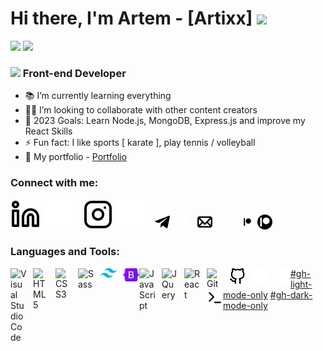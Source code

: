 <h1>Hi there, I'm Artem - [Artixx] <img src="https://raw.githubusercontent.com/iampavangandhi/iampavangandhi/master/gifs/Hi.gif" width="30px"> </h1>
<img src="./img/header-artixx.jpg#gh-light-mode-only" />
<img src="./img/header-artixx-dark.jpg#gh-dark-mode-only" />
<h3> <img src="https://media.giphy.com/media/WUlplcMpOCEmTGBtBW/giphy.gif" width="30" /> Front-end Developer </h3>

- 📚 I’m currently learning everything
- 🤝🏻 I’m looking to collaborate with other content creators
- 🎯 2023 Goals: Learn Node.js, MongoDB, Express.js and improve my React Skills
- ⚡ Fun fact: I like sports [ karate ], play tennis / volleyball
- 💼 My portfolio - [Portfolio](https://artixxportfolio.netlify.app)

### Connect with me:

[![website](./img/linkedin-light.svg)](https://www.linkedin.com/in/artixx-developer-66b608259#gh-light-mode-only)
[![website](./img/linkedin-dark.svg)](https://www.linkedin.com/in/artixx-developer-66b608259#gh-dark-mode-only)
&nbsp;&nbsp;
[![website](./img/instagram-light.svg)](https://www.instagram.com/artix_25#gh-light-mode-only)
[![website](./img/instagram-dark.svg)](https://www.instagram.com/artix_25#gh-dark-mode-only)
&nbsp;&nbsp;
[![website](./img/telegram-light.png)](https://t.me/Artixx_rich_boy#gh-light-mode-only)
[![website](./img/telegram-dark.png)](https://t.me/Artixx_rich_boy#gh-dark-mode-only)
&nbsp;&nbsp;
[![website](./img/mail-light.png)](http://officalwoolf@gmail.com#gh-light-mode-only)
[![website](./img/mail-dark.png)](http://officalwoolf@gmail.com#gh-dark-mode-only)
&nbsp;&nbsp;
[![website](./img/patreon-dark.png)](https://patreon.com/user?u=69664993#gh-light-mode-only)
[![website](./img/patreon-light.png)](https://patreon.com/user?u=69664993#gh-dark-mode-only)

### Languages and Tools:

[<img align="left" alt="Visual Studio Code" width="26px" src="https://cdn.jsdelivr.net/gh/devicons/devicon/icons/vscode/vscode-original.svg" style="padding-right:10px;" />][website]
[<img align="left" alt="HTML5" width="26px" src="https://cdn.jsdelivr.net/gh/devicons/devicon/icons/html5/html5-original.svg" style="padding-right:10px;" />][website]
[<img align="left" alt="CSS3" width="26px" src="https://cdn.jsdelivr.net/gh/devicons/devicon/icons/css3/css3-original.svg" style="padding-right:10px;" />][website]
[<img align="left" alt="Sass" width="26px" src="https://cdn.jsdelivr.net/gh/devicons/devicon/icons/sass/sass-original.svg" style="padding-right:10px;" />][website]
[<img align="left" alt="Tailwind" width="26px" src="./img/tailwind-css-icon.svg" style="padding-right:10px;" />][website]
[<img align="left" alt="Bootstrap" width="26px" src="./img/Bootstrap_logo.svg.png" />][website]
[<img align="left" alt="JavaScript" width="26px" src="https://cdn.jsdelivr.net/gh/devicons/devicon/icons/javascript/javascript-original.svg" style="padding-right:10px;" />][website]
[<img align="left" alt="JQuery" width="26px" src="https://www.vectorlogo.zone/logos/jquery/jquery-icon.svg" style="padding-right:10px;" />][website]
[<img align="left" alt="React" width="26px" src="https://cdn.jsdelivr.net/gh/devicons/devicon/icons/react/react-original.svg" style="padding-right:10px;" />][website]
[<img align="left" alt="Git" width="26px" src="https://cdn.jsdelivr.net/gh/devicons/devicon/icons/git/git-original.svg" style="padding-right:10px;" />][website]
[<img align="left" alt="GitHub" width="26px" src="./img/github-light.svg#gh-dark-mode-only" style="padding-right:10px;" />][website]
[<img align="left" alt="GitHub" width="26px" src="./img/github-dark.svg#gh-light-mode-only" style="padding-right:10px;" />][website]
[<img align="left" alt="Terminal" width="26px" src="./img/terminal-dark.svg" />#gh-light-mode-only][website]
[<img align="left" alt="Terminal" width="26px" src="./img/terminal-light.svg" />#gh-dark-mode-only][website]

[website]: https://artixxportfolio.netlify.app
[instagram]: https://www.instagram.com/artix_25
[linkedin]:https://www.linkedin.com/in/artixx-developer-66b608259
[telegram]:https://t.me/Artixx_rich_boy
